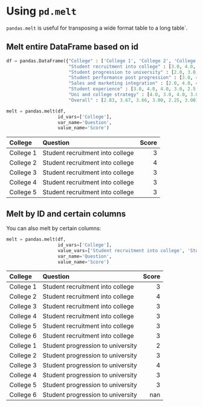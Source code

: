 # Using `pd.melt`

`pandas.melt` is useful for transposing a wide format table to a long table`.

## Melt entire DataFrame based on id

```python
df = pandas.DataFrame({"College" : ['College 1', 'College 2', 'College 3', 'College 4', 'College 5', 'College 6'],
                       "Student recruitment into college" : [3.0, 4.0, 3.0, 3.0, 3.0, 3.0], 
                       "Student progression to university" : [2.0, 3.0, 4.0, 3.0, 3.0, np.nan],
                       "Student performance post progression" : [3.0, 4.0, 3.0, 3.0, 2.5, np.nan],
                       "Sales and marketing integration" : [2.0, 4.0, 4.0, 3.0, np.nan, 3.0],
                       "Student experience" : [3.0, 4.0, 4.0, 3.0, 2.5, 4.0],
                       "Uni and college strategy" : [4.0, 3.0, 4.0, 3.0, 2.5, 4.0],
                       "Overall" : [2.83, 3.67, 3.66, 3.00, 2.25, 3.00]})

melt = pandas.melt(df, 
                   id_vars=['College'], 
                   var_name='Question', 
                   value_name='Score')
```

| College   | Question                         |   Score |
|:----------|:---------------------------------|--------:|
| College 1 | Student recruitment into college |       3 |
| College 2 | Student recruitment into college |       4 |
| College 3 | Student recruitment into college |       3 |
| College 4 | Student recruitment into college |       3 |
| College 5 | Student recruitment into college |       3 |

## Melt by ID and certain columns

You can also melt by certain columns:

```python
melt = pandas.melt(df,
                   id_vars=['College'],
                   value_vars=['Student recruitment into college', 'Student progression to university'], 
                   var_name='Question', 
                   value_name='Score')
```

| College   | Question                          |   Score |
|:----------|:----------------------------------|--------:|
| College 1 | Student recruitment into college  |       3 |
| College 2 | Student recruitment into college  |       4 |
| College 3 | Student recruitment into college  |       3 |
| College 4 | Student recruitment into college  |       3 |
| College 5 | Student recruitment into college  |       3 |
| College 6 | Student recruitment into college  |       3 |
| College 1 | Student progression to university |       2 |
| College 2 | Student progression to university |       3 |
| College 3 | Student progression to university |       4 |
| College 4 | Student progression to university |       3 |
| College 5 | Student progression to university |       3 |
| College 6 | Student progression to university |     nan |

